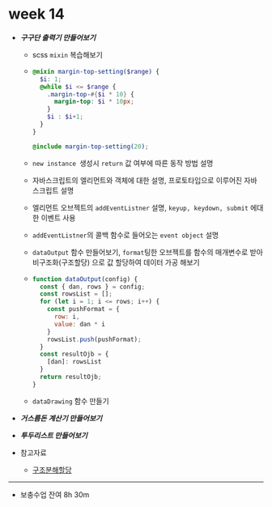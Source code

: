 # week 14

+ ***구구단 출력기 만들어보기***

  + scss `mixin` 복습해보기

  + ```scss
    @mixin margin-top-setting($range) {
      $i: 1;
      @while $i <= $range {
        .margin-top-#{$i * 10} {
          margin-top: $i * 10px;
        }
        $i : $i+1;
      }
    }
    
    @include margin-top-setting(20);
    ```

  + `new instance `생성시 `return` 값 여부에 따른 동작 방법 설명

  + 자바스크립트의 엘리먼트와 객체에 대한 설명, 프로토타입으로 이루어진 자바스크립트 설명

  + 엘리먼트 오브젝트의 `addEventListner` 설명, `keyup, keydown, submit` 에대한 이벤트 사용

  + `addEventListner`의 콜백 함수로 들어오는 `event object` 설명

  + `dataOutput` 함수 만들어보기, `format`팅한 오브젝트를 함수의 매개변수로 받아 비구조화(구조할당) 으로 값 할당하여 데이터 가공 해보기

  + ```js
    function dataOutput(config) {
      const { dan, rows } = config;
      const rowsList = [];
      for (let i = 1; i <= rows; i++) {
        const pushFormat = {
          row: i,
          value: dan * i
        }
        rowsList.push(pushFormat);
      }
      const resultOjb = {
        [dan]: rowsList
      }
      return resultOjb;
    }
    
    ```

  + `dataDrawing` 함수 만들기

  

+ ***거스름돈 계산기 만들어보기***

+ ***투두리스트 만들어보기***







+ 참고자료
  + [구조분해할당](https://developer.mozilla.org/ko/docs/Web/JavaScript/Reference/Operators/Destructuring_assignment)





<hr>

+ 보충수업 잔여 8h 30m